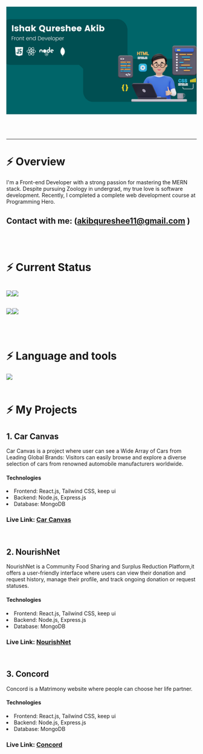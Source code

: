 




![The San Juan Mountains are beautiful!](https://raw.githubusercontent.com/IshakQuresheeAkib/IshakQuresheeAkib/main/images/banner.png)

<br>
<br>
<hr>


# ⚡ Overview

I'm a Front-end Developer with a strong passion for mastering the MERN stack. Despite pursuing Zoology in undergrad, my true love is software development. Recently, I completed a complete web development course at Programming Hero.
<br>
## Contact with me: (akibqureshee11@gmail.com ) 
<br>
<br>

# ⚡ Current Status


<div style='display:flex;'>

![](http://github-profile-summary-cards.vercel.app/api/cards/repos-per-language?username=IshakQuresheeAkib&theme=ayu_mirage)

![](http://github-profile-summary-cards.vercel.app/api/cards/stats?username=IshakQuresheeAkib&theme=ayu_mirage) 
  
</div>

<div style='display:flex;'>

![](http://github-profile-summary-cards.vercel.app/api/cards/productive-time?username=IshakQuresheeAkib&theme=ayu_mirage&utcOffset=8)

![](http://github-profile-summary-cards.vercel.app/api/cards/most-commit-language?username=IshakQuresheeAkib&theme=ayu_mirage)
  
</div>



<br>
<br>

# ⚡ Language and tools


  <a href="https://skillicons.dev">
    <img src="https://skillicons.dev/icons?i=html,css,tailwind,javascript,react,git,github,firebase,nodejs,expressjs,mongodb" />
  </a>


<br>
<br>



# ⚡ My Projects

## 1. Car Canvas

Car Canvas is a project where user can see a Wide Array of Cars from Leading Global Brands: Visitors can easily browse and explore a diverse selection of cars from renowned automobile manufacturers worldwide.

#### Technologies
<li>Frontend: React.js, Tailwind CSS, keep ui
<li>Backend: Node.js, Express.js
<li>Database: MongoDB

### Live Link: [Car Canvas](https://car-canvas.web.app "Car Canvas Client side") 

<br>

## 2. NourishNet

NourishNet is a Community Food Sharing and Surplus Reduction Platform,it offers a user-friendly interface where users can view their donation and request history, manage their profile, and track ongoing donation or request statuses.
 

#### Technologies
<li>Frontend: React.js, Tailwind CSS, keep ui
<li>Backend: Node.js, Express.js
<li>Database: MongoDB

### Live Link: [NourishNet](https://nourish-net.web.app/ "NourishNet Client side") 

<br>

## 3. Concord

Concord is a Matrimony website where people can choose her
life partner.

#### Technologies
<li>Frontend: React.js, Tailwind CSS, keep ui
<li>Backend: Node.js, Express.js
<li>Database: MongoDB

### Live Link: [Concord](https://assignment-12-847d7.web.app "Concord Client side") 

<br>
